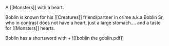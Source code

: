 A [[Monsters]] with a heart.

Boblin is known for his [[Creatures]] friend/partner in crime a.k.a Boblin Sr, who in contrast does not have a heart, just a large stomach.... and a taste for [[Monsters]] hearts.

Boblin has a shortsword with +
![[boblin the goblin.pdf]]